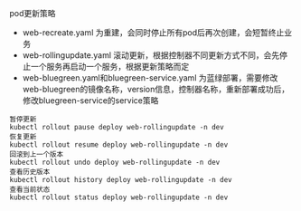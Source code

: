pod更新策略  
- web-recreate.yaml 为重建，会同时停止所有pod后再次创建，会短暂终止业务
- web-rollingupdate.yaml 滚动更新，根据控制器不同更新方式不同，会先停止一个服务再启动一个服务，根据更新策略而定
- web-bluegreen.yaml和bluegreen-service.yaml 为蓝绿部署，需要修改web-bluegreen的镜像名称，version信息，控制器名称，重新部署成功后，修改bluegreen-service的service策略


```
暂停更新
kubectl rollout pause deploy web-rollingupdate -n dev
恢复更新
kubectl rollout resume deploy web-rollingupdate -n dev
回滚到上一个版本
kubectl rollout undo deploy web-rollingupdate -n dev
查看历史版本
kubectl rollout history deploy web-rollingupdate -n dev
查看当前状态
kubectl rollout status deploy web-rollingupdate -n dev
```  
